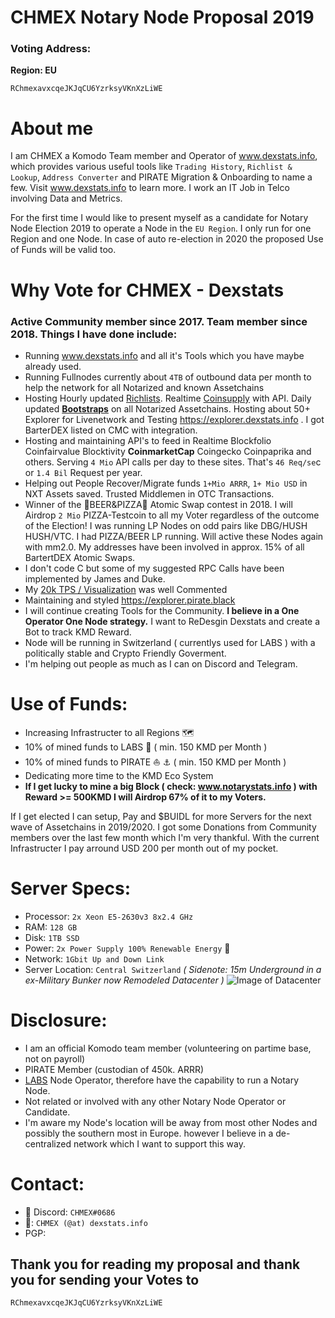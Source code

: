 # CHMEX Notary Node Proposal 2019


### Voting Address: 
**Region: EU**
```
RChmexavxcqeJKJqCU6YzrksyVKnXzLiWE
```

# About me 
I am CHMEX a Komodo Team member and Operator of www.dexstats.info, which provides various useful tools like `Trading History`, `Richlist & Lookup`, `Address Converter` and PIRATE Migration & Onboarding to name a few. Visit www.dexstats.info to learn more.
I work an IT Job in Telco involving Data and Metrics.

For the first time I would like to present myself as a candidate for Notary Node Election 2019 to operate a Node in the `EU Region`. I only run for one Region and one Node. In case of auto re-election in 2020 the proposed Use of Funds will be valid too.

# Why Vote for CHMEX - Dexstats

### Active Community member since 2017. Team member since 2018. Things I have done include: ###
* Running www.dexstats.info and all it's Tools which you have maybe already used.<br>
* Running Fullnodes currently about `4TB` of outbound data per month to help the network for all Notarized and known Assetchains<br>
* Hosting Hourly updated <a href="https://dexstats.info/richlist.php">Richlists</a>. Realtime <a href="https://explorer.dexstats.info">Coinsupply</a> with API. Daily updated **<a href="https://dexstats.info/bootstrap.php">Bootstraps</a>** on all Notarized Assetchains. Hosting about 50+ Explorer for Livenetwork and Testing https://explorer.dexstats.info . I got BarterDEX listed on CMC with integration.
* Hosting and maintaining API's to feed in Realtime Blockfolio Coinfairvalue Blocktivity **CoinmarketCap** Coingecko Coinpaprika and others. Serving `4 Mio` API calls per day to these sites. That's `46 Req/se`c or `1.4 Bil` Request per year.<br>
* Helping out People Recover/Migrate funds `1+Mio ARRR`, `1+ Mio USD` in NXT Assets saved. Trusted Middlemen in OTC Transactions.
* Winner of the :beer:BEER&PIZZA:pizza: Atomic Swap contest in 2018. I will Airdrop `2 Mio` PIZZA-Testcoin to all my Voter regardless of the outcome of the Election! I was running LP Nodes on odd pairs like DBG/HUSH HUSH/VTC. I had PIZZA/BEER LP running. Will active these Nodes again with mm2.0. My addresses have been involved in approx. 15% of all BartertDEX Atomic Swaps.
* I don't code C but some of my suggested RPC Calls have been implemented by James and Duke.
* My <a href="https://dexstats.info/scale/index.html">20k TPS / Visualization</a> was well Commented
* Maintaining and styled https://explorer.pirate.black
* I will continue creating Tools for the Community. **I believe in a One Operator One Node strategy.** I want to ReDesgin Dexstats and create a Bot to track KMD Reward.
* Node will be running in Switzerland ( currentlys used for LABS ) with a politically stable and Crypto Friendly Goverment. 
* I'm helping out people as much as I can on Discord and Telegram.

# Use of Funds:

* Increasing Infrastructer to all Regions :world_map:
* 10% of mined funds to LABS :microscope: ( min. 150 KMD per Month )
* 10% of mined funds to PIRATE :sailboat:	:anchor:	( min. 150 KMD per Month )
* Dedicating more time to the KMD Eco System
* **If I get lucky to mine a big Block ( check: www.notarystats.info ) with Reward >= 500KMD I will Airdrop 67% of it to my Voters.**

If I get elected I can setup, Pay and $BUIDL for more Servers for the next wave of Assetchains in 2019/2020.
I got some Donations from Community members over the last few month which I'm very thankful. With the current Infrastructer I pay arround USD 200 per month out of my pocket.

# Server Specs:
* Processor: `2x Xeon E5-2630v3 8x2.4 GHz`
* RAM: `128 GB`
* Disk: `1TB SSD`
* Power: `2x Power Supply 100% Renewable Energy` :green_heart:
* Network: `1Gbit Up and Down Link`
* Server Location: `Central Switzerland` _( Sidenote: 15m Underground in a ex-Military Bunker now Remodeled Datacenter )_
![Image of Datacenter](https://dexstats.info/upload/bunker-dc.png)

# Disclosure:
* I am an official Komodo team member (volunteering on partime base, not on payroll)
* PIRATE Member (custodian of 450k. ARRR)
* <a href="http://kmd.explorer.dexstats.info/address/RF4HiVeuYpaznRPs7fkRAKKYqT5tuxQQTL">LABS</a> Node Operator, therefore have the capability to run a Notary Node.
* Not related or involved with any other Notary Node Operator or Candidate.
* I'm aware my Node's location will be away from most other Nodes and possibly the southern most in Europe. however I believe in a de-centralized network which I want to support this way.

# Contact:
* :iphone: Discord: `CHMEX#0686`
* :e-mail:: `CHMEX (@at) dexstats.info`
* PGP: 
## Thank you for reading my proposal and thank you for sending your Votes to
```
RChmexavxcqeJKJqCU6YzrksyVKnXzLiWE
```
